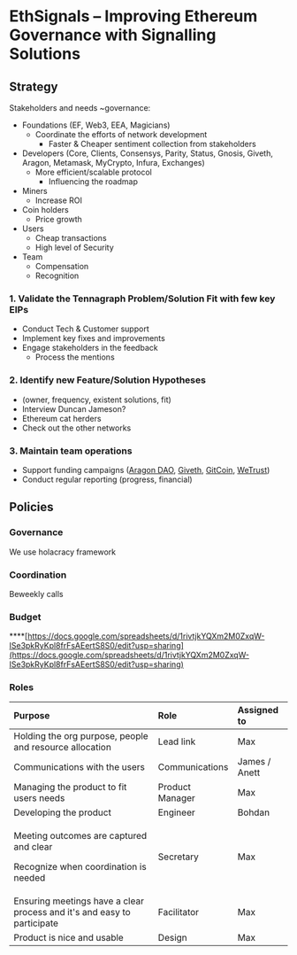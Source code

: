 # EthSignals – Improving Ethereum Governance with Signalling Solutions

## Strategy

Stakeholders and needs ~governance:

* Foundations \(EF, Web3, EEA, Magicians\)
  * Coordinate the efforts of network development
    * Faster & Cheaper sentiment collection from stakeholders
* Developers \(Core, Clients, Consensys, Parity, Status, Gnosis, Giveth, Aragon, Metamask, MyCrypto, Infura, Exchanges\)
  * More efficient/scalable protocol
    * Influencing the roadmap
* Miners
  * Increase ROI
* Coin holders
  * Price growth
* Users
  * Cheap transactions
  * High level of Security
* Team
  * Compensation
  * Recognition

### 1. Validate the Tennagraph Problem/Solution Fit with few key  EIPs

* Conduct Tech & Customer support
* Implement key fixes and improvements
* Engage stakeholders in the feedback
  * Process the mentions

### 2. Identify new Feature/Solution Hypotheses

* \(owner, frequency, existent solutions, fit\)
* Interview Duncan Jameson?
* Ethereum cat herders
* Check out the other networks

### 3. Maintain team operations

* Support funding campaigns \([Aragon DAO](https://mainnet.aragon.org/#/tenna.aragonid.eth/0x77886861218199f5d98c86f4e707a071cbb82ea5), [Giveth](https://beta.giveth.io/campaigns/5b51bdbdf8ba4732631989f5), [GitCoin](https://gitcoin.co/grants/85/tennagraph-minimum-bias-ethereum-signal-aggregat-2), [WeTrust](https://cryptounlocked.wetrust.io/tennagraph)\)
* Conduct regular reporting \(progress, financial\)

## Policies

### Governance

We use holacracy framework

### Coordination

Beweekly calls

### **Budget**

\*\*\*\*[https://docs.google.com/spreadsheets/d/1rivtjkYQXm2M0ZxqW-ISe3pkRyKpl8frFsAEertS8S0/edit?usp=sharing](https://docs.google.com/spreadsheets/d/1rivtjkYQXm2M0ZxqW-ISe3pkRyKpl8frFsAEertS8S0/edit?usp=sharing)

### Roles

<table>
  <thead>
    <tr>
      <th style="text-align:left">Purpose</th>
      <th style="text-align:left">Role</th>
      <th style="text-align:left">Assigned to</th>
    </tr>
  </thead>
  <tbody>
    <tr>
      <td style="text-align:left">Holding the org purpose, people and resource allocation</td>
      <td style="text-align:left">Lead link</td>
      <td style="text-align:left">Max</td>
    </tr>
    <tr>
      <td style="text-align:left">Communications with the users</td>
      <td style="text-align:left">Communications</td>
      <td style="text-align:left">James / Anett</td>
    </tr>
    <tr>
      <td style="text-align:left">Managing the product to fit users needs</td>
      <td style="text-align:left">Product Manager</td>
      <td style="text-align:left">Max</td>
    </tr>
    <tr>
      <td style="text-align:left">Developing the product</td>
      <td style="text-align:left">Engineer</td>
      <td style="text-align:left">Bohdan</td>
    </tr>
    <tr>
      <td style="text-align:left">
        <p>Meeting outcomes are captured and clear</p>
        <p>Recognize when coordination is needed</p>
      </td>
      <td style="text-align:left">Secretary</td>
      <td style="text-align:left">Max</td>
    </tr>
    <tr>
      <td style="text-align:left">Ensuring meetings have a clear process and it&apos;s and easy to participate</td>
      <td
      style="text-align:left">Facilitator</td>
        <td style="text-align:left">Max</td>
    </tr>
    <tr>
      <td style="text-align:left">Product is nice and usable</td>
      <td style="text-align:left">Design</td>
      <td style="text-align:left">Max</td>
    </tr>
  </tbody>
</table>